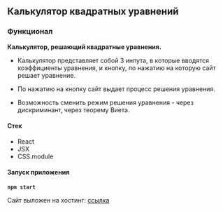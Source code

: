 ## Калькулятор квадратных уравнений


### Функционал
**Калькулятор, решающий квадратные
уравнения.**
- Калькулятор представляет
собой 3 инпута, в которые вводятся коэффициенты
уравнения, и кнопку, по нажатию на которую
сайт решает уравнение.

- По нажатию на кнопку сайт
выдает процесс решения уравнения.

- Возможность сменить режим решения уравнения -
через дискриминант, через теорему Виета.

#### Стек
- React
- JSX
- CSS.module

#### Запуск приложения 
**`npm start`**

Сайт выложен на хостинг:  [ссылка](https://queq.prx.by/)

